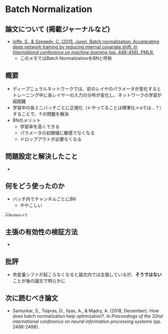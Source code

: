 # Batch Normalization

## 論文について (掲載ジャーナルなど)
- [Ioffe, S., & Szegedy, C. (2015, June). Batch normalization:  Accelerating deep network training by reducing internal covariate shift. In *International conference on machine learning* (pp. 448-456). PMLR.](https://arxiv.org/abs/1502.03167)
  - このメモではBatch NormalizationをBNと呼称


## 概要
- ディープニュラルネットワークでは、前のレイヤのパラメータが変化するとトレーニング中に各レイヤーの入力の分布が変化し、ネットワークの学習が超困難
- 学習中の各ミニバッチごとに正規化（←やってることは標準化＋αでは…？）することで、↑の問題を解決
- BNのメリット
  - 学習率を高くできる
  - パラメータの初期値に敏感でなくなる
  - ドロップアウトが必要なくなる

## 問題設定と解決したこと
- 

## 何をどう使ったのか
- バッチ内でチャンネルごとに*BN*
  - ややこしい

<img src="/home/taru/src/work_notes/paper_summary/picture/Batch Normalization.png" alt="ResNextメモ" style="zoom:72%;" />

## 主張の有効性の検証方法
- 

## 批評
- 共変量シフトが起こらなくなると論文内では主張しているが、**そうではない**ことが後の論文で明らかに

## 次に読むべき論文
- Santurkar, S., Tsipras, D., Ilyas, A., & Mądry, A. (2018, December). How does batch normalization help optimization?. In *Proceedings of the 32nd international conference on neural information processing systems* (pp. 2488-2498).
